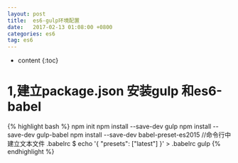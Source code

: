 ```yaml
---
layout: post
title:  es6-gulp环境配置
date:   2017-02-13 01:08:00 +0800
categories: es6
tag: es6
---
```


* content
{:toc}



1,建立package.json 安装gulp 和es6-babel
====================================
{% highlight bash %}
npm init
npm install --save-dev gulp
npm install --save-dev gulp-babel
npm install --save-dev babel-preset-es2015
//命令行中建立文本文件 .babelrc
$ echo '{ "presets": ["latest"] }' > .babelrc
gulp
{% endhighlight %}

